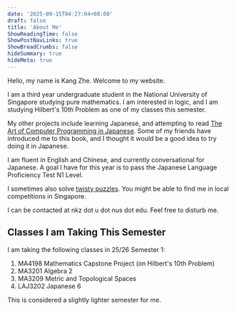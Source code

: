```yaml
---
date: '2025-09-15T04:27:04+08:00'
draft: false
title: 'About Me'
ShowReadingTime: false
ShowPostNavLinks: true
ShowBreadCrumbs: false
hideSummary: true
hideMeta: true
---
```

Hello, my name is Kang Zhe.
Welcome to my website.

I am a third year undergraduate student in the National University of Singapore studying pure mathematics.
I am interested in logic, and I am studying Hilbert's 10th Problem as one of my classes this semester.

My other projects include learning Japanese, and attempting to read [The Art of Computer Programming in Japanese](https://asciidwango.jp/post/122327235600/the-art-of-computer-programming-volume-1).
Some of my friends have introduced me to this book, and I thought it would be a good idea to try doing it in Japanese.

I am fluent in English and Chinese, and currently conversational for Japanese.
A goal I have for this year is to pass the Japanese Language Proficiency Test N1 Level.

I sometimes also solve [twisty puzzles](https://www.worldcubeassociation.org/persons/2016KANG02).
You might be able to find me in local competitions in Singapore.

I can be contacted at nkz dot u dot nus dot edu.
Feel free to disturb me.

## Classes I am Taking This Semester
I am taking the following classes in 25/26 Semester 1:
1. MA4198 Mathematics Capstone Project (on Hilbert's 10th Problem)
2. MA3201 Algebra 2
3. MA3209 Metric and Topological Spaces
4. LAJ3202 Japanese 6

This is considered a slightly lighter semester for me.